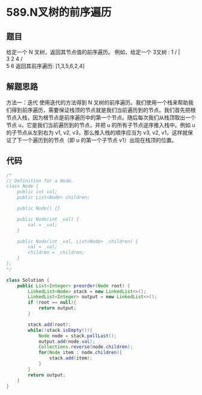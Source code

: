 # 589.N叉树的前序遍历

## 题目
给定一个 N 叉树，返回其节点值的前序遍历。
           例如，给定一个 3叉树 :
                      1
                   /  |  \
                  3   2   4
                 / \
                5   6
返回其前序遍历: [1,3,5,6,2,4]

## 解题思路
方法一：迭代
使用迭代的方法得到 N 叉树的前序遍历。我们使用一个栈来帮助我们得到前序遍历，需要保证栈顶的节点就是我们当前遍历到的节点。我们首先把根节点入栈，因为根节点是前序遍历中的第一个节点。随后每次我们从栈顶取出一个节点 u，它是我们当前遍历到的节点，并把 u 的所有子节点逆序推入栈中。例如 u 的子节点从左到右为 v1, v2, v3，那么推入栈的顺序应当为 v3, v2, v1，这样就保证了下一个遍历到的节点（即 u 的第一个子节点 v1）出现在栈顶的位置。

## 代码
```java
/*
// Definition for a Node.
class Node {
    public int val;
    public List<Node> children;

    public Node() {}

    public Node(int _val) {
        val = _val;
    }

    public Node(int _val, List<Node> _children) {
        val = _val;
        children = _children;
    }
};
*/

class Solution {
    public List<Integer> preorder(Node root) {
        LinkedList<Node> stack = new LinkedList<>();
        LinkedList<Integer> output = new LinkedList<>();
        if (root == null){
            return output;
        }  

        stack.add(root);
        while(!stack.isEmpty()){
            Node node = stack.pollLast();
            output.add(node.val);
            Collections.reverse(node.children);
            for(Node item : node.children){
                stack.add(item);
            }
        }    
        return output;  
    }
}
```

